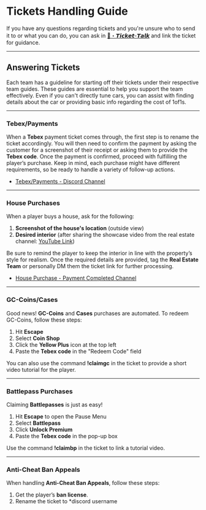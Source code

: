 # Tickets Handling Guide

If you have any questions regarding tickets and you're unsure who to send it to or what you can do, you can ask in [🤖・𝙏𝙞𝙘𝙠𝙚𝙩-𝙏𝙖𝙡𝙠](https://discord.com/channels/948070993518288936/1116876420287840336) and link the ticket for guidance.

---

## Answering Tickets

Each team has a guideline for starting off their tickets under their respective team guides. These guides are essential to help you support the team effectively. Even if you can't directly tune cars, you can assist with finding details about the car or providing basic info regarding the cost of 1of1s.

---

### Tebex/Payments

When a **Tebex** payment ticket comes through, the first step is to rename the ticket accordingly. You will then need to confirm the payment by asking the customer for a screenshot of their receipt or asking them to provide the **Tebex code**. Once the payment is confirmed, proceed with fulfilling the player’s purchase. Keep in mind, each purchase might have different requirements, so be ready to handle a variety of follow-up actions.

- [Tebex/Payments - Discord Channel](https://discord.com/channels/876558619779412078/1084707486805790730)

---

### House Purchases

When a player buys a house, ask for the following:

1. **Screenshot of the house's location** (outside view)
2. **Desired interior** (after sharing the showcase video from the real estate channel: [YouTube Link](https://www.youtube.com/watch?v=g1sLWiCE1vE))

Be sure to remind the player to keep the interior in line with the property’s style for realism. Once the required details are provided, tag the **Real Estate Team** or personally DM them the ticket link for further processing.

- [House Purchase - Payment Completed Channel](https://discord.com/channels/876558619779412078/939305578054942720)

---

### GC-Coins/Cases

Good news! **GC-Coins** and **Cases** purchases are automated. To redeem GC-Coins, follow these steps:

1. Hit **Escape**
2. Select **Coin Shop**
3. Click the **Yellow Plus** icon at the top left
4. Paste the **Tebex code** in the "Redeem Code" field

You can also use the command **!claimgc** in the ticket to provide a short video tutorial for the player.

---

### Battlepass Purchases

Claiming **Battlepasses** is just as easy!

1. Hit **Escape** to open the Pause Menu
2. Select **Battlepass**
3. Click **Unlock Premium**
4. Paste the **Tebex code** in the pop-up box

Use the command **!claimbp** in the ticket to link a tutorial video.

---

### Anti-Cheat Ban Appeals

When handling **Anti-Cheat Ban Appeals**, follow these steps:

1. Get the player’s **ban license**.
2. Rename the ticket to *discord username